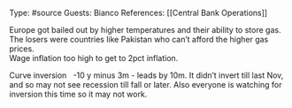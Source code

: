 Type: #source 
Guests: Bianco
References: [[Central Bank Operations]]


Europe got bailed out by higher temperatures and their ability to store gas. The losers were countries like Pakistan who can’t afford the higher gas prices.  
Wage inflation too high to get to 2pct inflation.

Curve inversion   -10 y minus 3m - leads by 10m. It didn’t invert till last Nov, and so may not see recession till fall or later. Also everyone is watching for inversion this time so it may not work. 